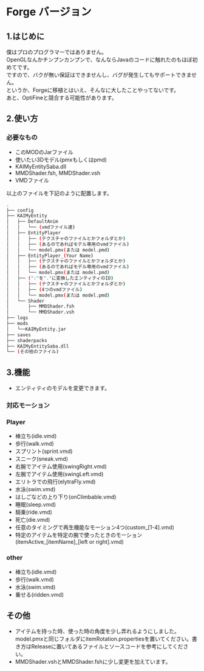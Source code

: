 # Forge バージョン

## 1.はじめに

僕はプロのプログラマーではありません。  
OpenGLなんかチンプンカンプンで、なんならJavaのコードに触れたのもほぼ初めてです。  
ですので、バクが無い保証はできませんし、バグが発生してもサポートできません。  
というか、Forgeに移植とはいえ、そんなに大したことやってないです。  
あと、OptiFineと競合する可能性があります。

## 2.使い方

### 必要なもの

* このMODのJarファイル
* 使いたい3Dモデル(pmxもしくはpmd)
* KAIMyEntitySaba.dll
* MMDShader.fsh, MMDShader.vsh
* VMDファイル

以上のファイルを下記のように配置します。

```bash
.
├── config
├── KAIMyEntity
│   ├── DefaultAnim
│   │   └── (vmdファイル達)
│   ├── EntityPlayer
│   │   ├── (テクスチャのファイルとかフォルダとか)
│   │   ├── (あるのであればモデル専用のvmdファイル)
│   │   └── model.pmx(または model.pmd)
│   ├── EntityPlayer_(Your Name)
│   │   ├── (テクスチャのファイルとかフォルダとか)
│   │   ├── (あるのであればモデル専用のvmdファイル)
│   │   └── model.pmx(または model.pmd)
│   ├── (":"を"."に変換したエンティティのID)
│   │   ├── (テクスチャのファイルとかフォルダとか)
│   │   ├── (4つのvmdファイル)
│   │   └── model.pmx(または model.pmd)
│   └── Shader
│       ├── MMDShader.fsh
│       └── MMDShader.vsh
├── logs
├── mods
│   └──KAIMyEntity.jar
├── saves
├── shaderpacks
├── KAIMyEntitySaba.dll
└── (その他のファイル)
```

## 3.機能

* エンティティのモデルを変更できます。

### 対応モーション

### Player

* 棒立ち(idle.vmd)
* 歩行(walk.vmd)
* スプリント(sprint.vmd)
* スニーク(sneak.vmd)
* 右腕でアイテム使用(swingRight.vmd)
* 左腕でアイテム使用(swingLeft.vmd)
* エリトラでの飛行(elytraFly.vmd)
* 水泳(swim.vmd)
* はしごなどの上り下り(onClimbable.vmd)
* 睡眠(sleep.vmd)
* 騎乗(ride.vmd)
* 死亡(die.vmd)
* 任意のタイミングで再生機能なモーション4つ(custom_[1-4].vmd)
* 特定のアイテムを特定の腕で使ったときのモーション(itemActive_[itemName]_[left or right].vmd)

### other

* 棒立ち(idle.vmd)
* 歩行(walk.vmd)
* 水泳(swim.vmd)
* 乗せる(ridden.vmd)

## その他

* アイテムを持った時、使った時の角度を少し弄れるようにしました。model.pmxと同じフォルダにitemRotation.propertiesを置いてください。書き方はReleaseに置いてあるファイルとソースコードを参考にしてください。
* MMDShader.vshとMMDShader.fshに少し変更を加えています。
